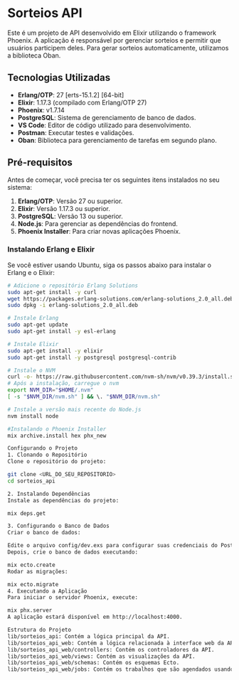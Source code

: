 # Sorteios API

Este é um projeto de API desenvolvido em Elixir utilizando o framework Phoenix. A aplicação é responsável por gerenciar sorteios e permitir que usuários participem deles. Para gerar sorteios automaticamente, utilizamos a biblioteca Oban.

## Tecnologias Utilizadas

- **Erlang/OTP**: 27 [erts-15.1.2] [64-bit]
- **Elixir**: 1.17.3 (compilado com Erlang/OTP 27)
- **Phoenix**: v1.7.14
- **PostgreSQL**: Sistema de gerenciamento de banco de dados.
- **VS Code**: Editor de código utilizado para desenvolvimento.
- **Postman**: Executar testes e validações.
- **Oban**: Biblioteca para gerenciamento de tarefas em segundo plano.

## Pré-requisitos

Antes de começar, você precisa ter os seguintes itens instalados no seu sistema:

1. **Erlang/OTP**: Versão 27 ou superior.
2. **Elixir**: Versão 1.17.3 ou superior.
3. **PostgreSQL**: Versão 13 ou superior.
4. **Node.js**: Para gerenciar as dependências do frontend.
5. **Phoenix Installer**: Para criar novas aplicações Phoenix.

### Instalando Erlang e Elixir

Se você estiver usando Ubuntu, siga os passos abaixo para instalar o Erlang e o Elixir:

```bash
# Adicione o repositório Erlang Solutions
sudo apt-get install -y curl
wget https://packages.erlang-solutions.com/erlang-solutions_2.0_all.deb
sudo dpkg -i erlang-solutions_2.0_all.deb

# Instale Erlang
sudo apt-get update
sudo apt-get install -y esl-erlang

# Instale Elixir
sudo apt-get install -y elixir
sudo apt-get install -y postgresql postgresql-contrib

# Instale o NVM
curl -o- https://raw.githubusercontent.com/nvm-sh/nvm/v0.39.3/install.sh | bash
# Após a instalação, carregue o nvm
export NVM_DIR="$HOME/.nvm"
[ -s "$NVM_DIR/nvm.sh" ] && \. "$NVM_DIR/nvm.sh"

# Instale a versão mais recente do Node.js
nvm install node

#Instalando o Phoenix Installer
mix archive.install hex phx_new

Configurando o Projeto
1. Clonando o Repositório
Clone o repositório do projeto:

git clone <URL_DO_SEU_REPOSITORIO>
cd sorteios_api

2. Instalando Dependências
Instale as dependências do projeto:

mix deps.get

3. Configurando o Banco de Dados
Criar o banco de dados:

Edite o arquivo config/dev.exs para configurar suas credenciais do PostgreSQL.
Depois, crie o banco de dados executando:

mix ecto.create
Rodar as migrações:

mix ecto.migrate
4. Executando a Aplicação
Para iniciar o servidor Phoenix, execute:

mix phx.server
A aplicação estará disponível em http://localhost:4000.

Estrutura do Projeto
lib/sorteios_api: Contém a lógica principal da API.
lib/sorteios_api_web: Contém a lógica relacionada à interface web da API.
lib/sorteios_api_web/controllers: Contém os controladores da API.
lib/sorteios_api_web/views: Contém as visualizações da API.
lib/sorteios_api_web/schemas: Contém os esquemas Ecto.
lib/sorteios_api_web/jobs: Contém os trabalhos que são agendados usando o Oban.